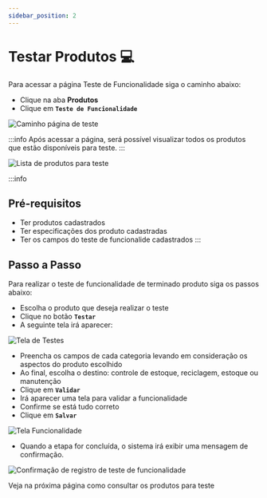 ```yaml
---
sidebar_position: 2
---
```


# Testar Produtos :computer:

Para acessar a página Teste de Funcionalidade siga o caminho abaixo:

- Clique na aba **Produtos**
- Clique em **`Teste de Funcionalidade`**

![Caminho página de teste](/img/images/caminho_teste.png)

:::info
Após acessar a página, será possível visualizar todos os produtos que estão disponíveis para teste.
:::

![Lista de produtos para teste](/img/images/tela_produtos_teste.png)

:::info

## Pré-requisitos

- Ter produtos cadastrados
- Ter especificações dos produto cadastradas
- Ter os campos do teste de funcionalide cadastrados
  :::

## Passo a Passo

Para realizar o teste de funcionalidade de terminado produto siga os passos abaixo:

- Escolha o produto que deseja realizar o teste
- Clique no botão **`Testar`**
- A seguinte tela irá aparecer:

![Tela de Testes](/img/images/tela_teste.png)

- Preencha os campos de cada categoria levando em consideração os aspectos do produto escolhido
- Ao final, escolha o destino: controle de estoque, reciclagem, estoque ou manutenção
- Clique em **`Validar`**
- Irá aparecer uma tela para validar a funcionalidade
- Confirme se está tudo correto
- Clique em **`Salvar`**

![Tela Funcionalidade](/img/images/tela_funcionalidade.png)

- Quando a etapa for concluída, o sistema irá exibir uma mensagem de confirmação.

![Confirmação de registro de teste de funcionalidade](/img/images/confirmacao_teste.png)

Veja na próxima página como consultar os produtos para teste

